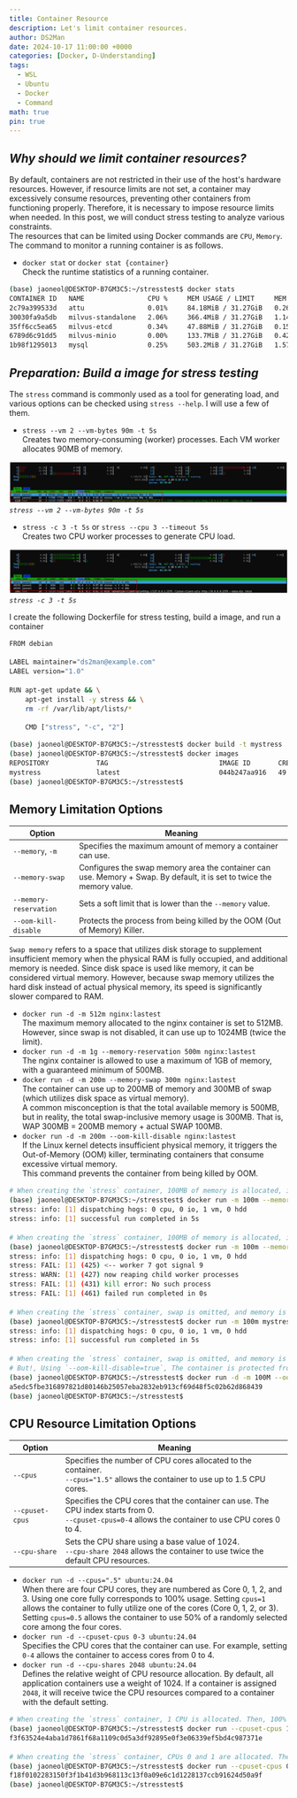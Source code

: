 ```yaml
---
title: Container Resource
description: Let's limit container resources.
author: DS2Man
date: 2024-10-17 11:00:00 +0000
categories: [Docker, D-Understanding]
tags:
  - WSL
  - Ubuntu
  - Docker
  - Command
math: true
pin: true
---
```


## *Why should we limit container resources?*

By default, containers are not restricted in their use of the host's hardware resources. However, if resource limits are not set, a container may excessively consume resources, preventing other containers from functioning properly. Therefore, it is necessary to impose resource limits when needed. In this post, we will conduct stress testing to analyze various constraints.    
The resources that can be limited using Docker commands are `CPU`, `Memory`. The command to monitor a running container is as follows.

- `docker stat` or `docker stat {container}`    
	Check the runtime statistics of a running container.

```bash
(base) jaoneol@DESKTOP-B7GM3C5:~/stresstest$ docker stats
CONTAINER ID   NAME                CPU %     MEM USAGE / LIMIT     MEM %     NET I/O           BLOCK I/O   PIDS
2c79a399533d   attu                0.01%     84.18MiB / 31.27GiB   0.26%     2.41kB / 0B       0B / 0B     19
30030fa9a5db   milvus-standalone   2.06%     366.4MiB / 31.27GiB   1.14%     7.67MB / 10.8MB   0B / 0B     66
35ff6cc5ea65   milvus-etcd         0.34%     47.88MiB / 31.27GiB   0.15%     10.8MB / 7.65MB   0B / 0B     18
6789d6c91dd5   milvus-minio        0.00%     133.7MiB / 31.27GiB   0.42%     29.6kB / 21.7kB   0B / 0B     25
1b98f1295013   mysql               0.25%     503.2MiB / 31.27GiB   1.57%     1.96kB / 0B       0B / 0B     44
```
	
<!--
기본적으로 컨테이너는 호스트의 하드웨어 리소스에 대한 사용 제한을 받지 않는다. 그런데 리소스 제한하지 않으면 Container는 전자원을 마구 사용하게 된다. 결과적으로 다른 컨테이너는 제대로 동작하지 못한다고 함. 그래서 필요시 용량 제한을 둬야한다. 이번 글에선 stress 테스트를 통해서 다양한 제약 조건을 파악하고자 한다.
Docker command를 통해서 제한할 수 리소스는 `CPU`, `Memory`, `Disk I/O`가 있다.
실행 중인 컨테이너를 모니터 하는 명령어는 다음과 같다.
-->

## *Preparation: Build a image for stress testing*

The `stress` command is commonly used as a tool for generating load, and various options can be checked using `stress --help`. I will use a few of them.

- `stress --vm 2 --vm-bytes 90m -t 5s`    
	Creates two memory-consuming (worker) processes.  Each VM worker allocates 90MB of memory.

![stress](/assets/img/2024-10-17-Docker-Understanding7_1.png)
_`stress --vm 2 --vm-bytes 90m -t 5s`_

- `stress -c 3 -t 5s` or `stress --cpu 3 --timeout 5s`    
	Creates two CPU worker processes to generate CPU load.

![stress](/assets/img/2024-10-17-Docker-Understanding7_2.png)
_`stress -c 3 -t 5s`_

<!--
부하 테스트를 위해서 아래 dockerfile을 만들었다. stress 명령어는 부하를 주는 tool 로 주로 사용되며 stress --help로 다양한 옵션을 확인할 수 있다. 이중에서 몇가지 사용하겠다.

stress --cpu 2 --timeout 60s #### CPU 부하 테스트, cpu 2개를 100% 사용
stress --memory 2 --vm-bytes 128M --timeout 60s #### Memory 부하 테스트
-->

I create the following Dockerfile for stress testing, build a image, and run a container

```bash
FROM debian

LABEL maintainer="ds2man@example.com"
LABEL version="1.0"

RUN apt-get update && \
    apt-get install -y stress && \
    rm -rf /var/lib/apt/lists/*

    CMD ["stress", "-c", "2"]
```

```bash
(base) jaoneol@DESKTOP-B7GM3C5:~/stresstest$ docker build -t mystress .
(base) jaoneol@DESKTOP-B7GM3C5:~/stresstest$ docker images
REPOSITORY            TAG                            IMAGE ID       CREATED          SIZE
mystress              latest                         044b247aa916   49 seconds ago   117MB
(base) jaoneol@DESKTOP-B7GM3C5:~/stresstest$ 
```
	

## Memory Limitation Options

|Option|Meaning|
|---|---|
|`--memory`, `-m`|Specifies the maximum amount of memory a container can use.|
|`--memory-swap`|Configures the swap memory area the container can use. Memory + Swap. By default, it is set to twice the memory value.|
|`--memory-reservation`|Sets a soft limit that is lower than the `--memory` value.|
|`--oom-kill-disable`|Protects the process from being killed by the OOM (Out of Memory) Killer.|

`Swap memory` refers to a space that utilizes disk storage to supplement insufficient memory when the physical RAM is fully occupied, and additional memory is needed. Since disk space is used like memory, it can be considered virtual memory. However, because swap memory utilizes the hard disk instead of actual physical memory, its speed is significantly slower compared to RAM.

- `docker run -d -m 512m nginx:lastest`    
	The maximum memory allocated to the nginx container is set to 512MB.    
	However, since swap is not disabled, it can use up to 1024MB (twice the limit).
- `docker run -d -m 1g --memory-reservation 500m nginx:lastest`    
	The nginx container is allowed to use a maximum of 1GB of memory, with a guaranteed minimum of 500MB.
- `docker run -d -m 200m --memory-swap 300m nginx:lastest`    
	The container can use up to 200MB of memory and 300MB of swap (which utilizes disk space as virtual memory).    
	A common misconception is that the total available memory is 500MB, but in reality, the total swap-inclusive memory usage is 300MB. That is, WAP 300MB = 200MB memory + actual SWAP 100MB.
- `docker run -d -m 200m --oom-kill-disable nginx:lastest`    
	If the Linux kernel detects insufficient physical memory, it triggers the Out-of-Memory (OOM) killer, terminating containers that consume excessive virtual memory.     
	This command prevents the container from being killed by OOM.

```bash
# When creating the `stress` container, 100MB of memory is allocated, including swap. Then, a memory load of 90MB is generated for 5 seconds → Works as expected.
(base) jaoneol@DESKTOP-B7GM3C5:~/stresstest$ docker run -m 100m --memory-swap 100m mystress:latest stress --vm 1 --vm-bytes 90m -t 5s
stress: info: [1] dispatching hogs: 0 cpu, 0 io, 1 vm, 0 hdd
stress: info: [1] successful run completed in 5s

# When creating the `stress` container, 100MB of memory is allocated, including swap. Then, a memory load of 150MB is generated for 5 seconds → Does not work as expected.
(base) jaoneol@DESKTOP-B7GM3C5:~/stresstest$ docker run -m 100m --memory-swap 100m mystress:latest stress --vm 1 --vm-bytes 150m -t 5s
stress: info: [1] dispatching hogs: 0 cpu, 0 io, 1 vm, 0 hdd
stress: FAIL: [1] (425) <-- worker 7 got signal 9
stress: WARN: [1] (427) now reaping child worker processes
stress: FAIL: [1] (431) kill error: No such process
stress: FAIL: [1] (461) failed run completed in 0s

# When creating the `stress` container, swap is omitted, and memory is set to 100MB, allowing a maximum allocation of 200MB. Then, a memory load of 150MB is generated for 5 seconds. → Works as expected.
(base) jaoneol@DESKTOP-B7GM3C5:~/stresstest$ docker run -m 100m mystress:latest stress --vm 1 --vm-bytes 150m -t 5s
stress: info: [1] dispatching hogs: 0 cpu, 0 io, 1 vm, 0 hdd
stress: info: [1] successful run completed in 5s

# When creating the `stress` container, swap is omitted, and memory is set to 100MB, allowing a maximum allocation of 200MB. Then, a memory load of 250MB is generated for 5 seconds. → it triggers the Out-of-Memory (OOM) killer, terminating containers that consume excessive virtual memory.  
# But!, Using `--oom-kill-disable=true`, The container is protected from being killed by OOM (Out of Memory).
(base) jaoneol@DESKTOP-B7GM3C5:~/stresstest$ docker run -d -m 100M --oom-kill-disable=true  mystress:latest stress --vm 1 --vm-bytes 250m -t 5s
a5edc5fbe316897821d80146b25057eba2832eb913cf69d48f5c02b62d868439
(base) jaoneol@DESKTOP-B7GM3C5:~/stresstest$ 
```

## CPU Resource Limitation Options

|Option|Meaning|
|---|---|
|`--cpus`|Specifies the number of CPU cores allocated to the container.  <br>`--cpus="1.5"` allows the container to use up to 1.5 CPU cores.|
|`--cpuset-cpus`|Specifies the CPU cores that the container can use. The CPU index starts from 0.  <br>`--cpuset-cpus=0-4` allows the container to use CPU cores 0 to 4.|
|`--cpu-share`|Sets the CPU share using a base value of 1024.  <br>`--cpu-share 2048` allows the container to use twice the default CPU resources.|

- `docker run -d --cpus=".5" ubuntu:24.04`    
	When there are four CPU cores, they are numbered as Core 0, 1, 2, and 3. Using one core fully corresponds to 100% usage. Setting `cpus=1` allows the container to fully utilize one of the cores (Core 0, 1, 2, or 3).    
	Setting `cpus=0.5` allows the container to use 50% of a randomly selected core among the four cores.
- `docker run -d --cpuset-cpus 0-3 ubuntu:24.04`    
	Specifies the CPU cores that the container can use. For example, setting `0-4` allows the container to access cores from 0 to 4.
- `docker run -d --cpu-shares 2048 ubuntu:24.04`    
	Defines the relative weight of CPU resource allocation. By default, all application containers use a weight of 1024. If a container is assigned `2048`, it will receive twice the CPU resources compared to a container with the default setting.

```bash
# When creating the `stress` container, 1 CPU is allocated. Then, 100% load is applied to a single CPU. → Works as expected.
(base) jaoneol@DESKTOP-B7GM3C5:~/stresstest$ docker run --cpuset-cpus 1 -d mystress:latest stress --cpu 1 -t 5s
f3f63524e4aba1d7861f68a1109c0d5a3df92895e0f3e06339ef5bd4c987371e

# When creating the `stress` container, CPUs 0 and 1 are allocated. Then, 100% load is applied to a single CPU, causing load on either CPU 0 or CPU 1. → Works as expected.
(base) jaoneol@DESKTOP-B7GM3C5:~/stresstest$ docker run --cpuset-cpus 0-1 -d mystress:latest stress --cpu 1 -t 5s
f18f0102283150f3f1b41d3b968113c13f0a09e6c1d1228137ccb91624d50a9f
(base) jaoneol@DESKTOP-B7GM3C5:~/stresstest$ 
```

<!--
## Block I/O Limitation Options

|Option|Meaning|
|---|---|
|`--blkio-weight`|Sets the Block I/O quota, with a selectable range between 100 and 1000 (default: 500).|
|`--blkio-weight-device`|Specifies the Block I/O weight for a specific device.|
|`--device-read-bps`|Limits the read speed for a specific device in units of KB, MB, or GB per second.|
|`--device-write-bps`|Limits the write speed for a specific device in units of KB, MB, or GB per second.|
|`--device-read-iops`|Sets the read speed quota for the container, limiting I/O operations per second (IOPS).  <br>The IOPS quota restricts the number of read operations that can be performed per second.|
|`--device-write-iops`|Sets the write speed quota for the container, limiting I/O operations per second (IOPS).  <br>The data transfer rate per second is calculated as:  <br>**Data Transfer per Second = IOPS × Block Size (Data Unit).**|

`Quota` settings are a method of limiting disk usage per user. They are used in hosting servers and other environments where multiple users share resources, allowing disk usage limits to be set per user or group.

- `docker run -it --rm --blkio-weight 100 ubuntu:latest /bin/bash`    
	Similar to CPU shares, it schedules block I/O operations. The value range is from 100 to 1000 (default: 500). If a specific container is set to `1000`, it will receive twice the I/O resources compared to other containers. If set to `100`, it will receive only 1/5 of the resources.
- `docker run -it --rm --device-write-bps /dev/vda:10mb ubuntu:latest /bin/bash`     
	Limits write speed on `vda` to 10MB.
- `docker run -it --rm --device-write-iops /dev/vda:100 ubuntu:latest /bin/bash`    
	Sets quotas for the container's read/write speed.

-->